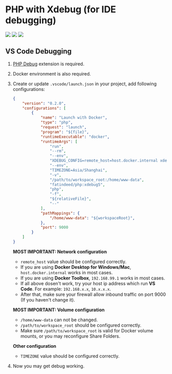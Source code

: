 # PHP with Xdebug (for IDE debugging)

[![](https://images.microbadger.com/badges/image/fatindeed/php:xdebug5.svg)](https://microbadger.com/images/fatindeed/php:xdebug5 "Get your own image badge on microbadger.com") [![](https://images.microbadger.com/badges/version/fatindeed/php:xdebug5.svg)](https://microbadger.com/images/fatindeed/php:xdebug5 "Get your own version badge on microbadger.com") [![](https://images.microbadger.com/badges/commit/fatindeed/php:xdebug5.svg)](https://microbadger.com/images/fatindeed/php:xdebug5 "Get your own commit badge on microbadger.com")

## VS Code Debugging

1.  [PHP Debug](https://marketplace.visualstudio.com/items?itemName=felixfbecker.php-debug) extension is required.

2.  Docker environment is also required.

3.  Create or update `.vscode/launch.json` in your project, add following configurations:

    ```json
    {
        "version": "0.2.0",
        "configurations": [
            {
                "name": "Launch with Docker",
                "type": "php",
                "request": "launch",
                "program": "${file}",
                "runtimeExecutable": "docker",
                "runtimeArgs": [
                    "run",
                    "--rm",
                    "--env",
                    "XDEBUG_CONFIG=remote_host=host.docker.internal xdebug.idekey=VSCODE",
                    "--env",
                    "TIMEZONE=Asia/Shanghai",
                    "-v",
                    "/path/to/workspace_root:/home/www-data",
                    "fatindeed/php:xdebug5",
                    "php",
                    "-f",
                    "${relativeFile}",
                    "--"
                ],
                "pathMappings": {
                    "/home/www-data": "${workspaceRoot}",
                },
                "port": 9000
            }
        ]
    }
    ```

    **MOST IMPORTANT: Network configuration**

    - `remote_host` value should be configured correctly.
    - If you are using **Docker Desktop for Windows/Mac**, `host.docker.internal` works in most cases.
    - If you are using **Docker Toolbox**, `192.168.99.1` works in most cases.
    - If all above dosen't work, try your host ip address which run **VS Code**. For example: `192.168.x.x`, `10.x.x.x`.
    - After that, make sure your firewall allow inbound traffic on port 9000 (If you haven't change it).

    **MOST IMPORTANT: Volume configuration**

    - `/home/www-data` can not be changed.
    - `/path/to/workspace_root` should be configured correctly.
    - Make sure `/path/to/workspace_root` is valid for Docker volume mounts, or you may reconfigure Share Folders.

    **Other configuration**

    - `TIMEZONE` value should be configured correctly.

4.  Now you may get debug working.
